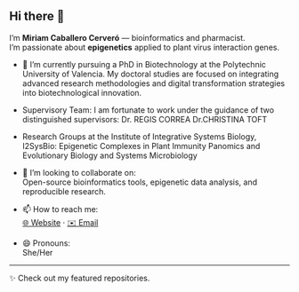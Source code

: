 ## Hi there 👋

I’m **Miriam Caballero Cerveró** — bioinformatics and pharmacist.  
I’m passionate about **epigenetics** applied to plant virus interaction genes.

- 🔭 I’m currently pursuing a PhD in Biotechnology at the Polytechnic University of Valencia. My doctoral studies are focused on integrating advanced research methodologies and digital transformation strategies into biotechnological innovation.

- Supervisory Team: I am fortunate to work under the guidance of two distinguished supervisors:
      Dr. REGIS CORREA
      Dr.CHRISTINA TOFT

- Research Groups at the Institute of Integrative Systems Biology, I2SysBio:
      Epigenetic Complexes in Plant Immunity
      Panomics and Evolutionary Biology and Systems Microbiology
  
- 👯 I’m looking to collaborate on:  
  Open-source bioinformatics tools, epigenetic data analysis, and reproducible research.

- 📫 How to reach me:  
  [🌐 Website](https://www.miriamcaballerocervero.com/) · [✉️ Email](mailto:miriam.caballero@csic.es)

- 😄 Pronouns:  
  She/Her

---

✨ Check out my featured repositories.
